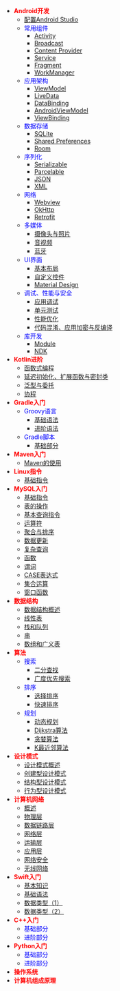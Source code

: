* <font color=red>**Android开发**</font>
  * [配置Android Studio](Android/config.md)
  * <font color=blue>常用组件</font>
    * [Activity](Android/activity.md)
    * [Broadcast](Android/broadcast.md)
    * [Content Provider](Android/contpro.md)
    * [Service](Android/service.md)
    * [Fragment](Android/fg.md)
    * [WorkManager](Android/wm.md)
  * <font color=blue>应用架构</font>
    * [ViewModel](Android/vm.md)
    * [LiveData](Android/ld.md)
    * [DataBinding](Android/db.md)
    * [AndroidViewModel](Android/avm.md)
    * [ViewBinding](Android/vb.md)
  * <font color=blue>数据存储</font>
    * [SQLite](Android/sql.md)
    * [Shared Preferences](Android/sp.md)
    * [Room](Android/room.md)
  * <font color=blue>序列化</font>
    * [Serializable](Android/serial.md)
    * [Parcelable](Android/parcel.md)
    * [JSON](Android/json.md)
    * [XML](Android/xml.md)
  * <font color=blue>网络</font>
    * [Webview](Android/wv.md)
    * [OkHttp](Android/oh.md)
    * [Retrofit](Android/retr.md)
  * <font color=blue>多媒体</font>
    * [摄像头与照片](Android/photo.md)
    * [音视频](Android/msc.md)
    * [蓝牙](Android/bt.md)
  * <font color=blue>UI界面</font>
    * [基本布局](Android/lo.md)
    * [自定义控件](Android/controller.md)
    * [Material Design](Android/md.md)
  * <font color=blue>调试、性能与安全</font>
    * [应用调试](Android/debug.md)
    * [单元测试](Android/unit.md)
    * [性能优化](Android/perf.md)
    * [代码混淆、应用加密与反编译](Android/proguard.md)
  * <font color=blue>库开发</font>
    * [Module](Android/mod.md)
    * [NDK](Android/ndk.md)
* <font color=red>**Kotlin进阶**</font>
    * [函数式编程](Kotlin/func.md)
    * [延迟初始化、扩展函数与密封类](Kotlin/late.md)
    * [泛型与委托](Kotlin/gen.md)
    * [协程](Kotlin/coroutine.md)
* <font color=red>**Gradle入门**</font>
  * <font color=blue>Groovy语言</font>
    * [基础语法](Gradle/Groovy语言入门_基本语法.md)
    * [进阶语法](Gradle/Groovy语言入门_进阶语法.md) 
  * <font color=blue>Gradle脚本</font>
    * [基础部分](Gradle/Gradle脚本编写_入门部分.md)
* <font color=red>**Maven入门**</font>
  * [Maven的使用](Maven/maven.md)
* <font color=red>**Linux指令**</font>
  * [基础指令](Linux/basicom.md) 
* <font color=red>**MySQL入门**</font>
  * [基础指令](MySQL/basicom.md) 
  * [表的操作](MySQL/tables.md)
  * [基本查询指令](MySQL/query.md)
  * [运算符](MySQL/opr.md)
  * [聚合与排序](MySQL/agg&sort.md)
  * [数据更新](MySQL/dataud.md)
  * [复杂查询](MySQL/cplxq.md)
  * [函数](MySQL/func.md)
  * [谓词](MySQL/pred.md)
  * [CASE表达式](MySQL/case.md)
  * [集合运算](MySQL/set.md)
  * [窗口函数](MySQL/window.md)
* <font color=red>**数据结构**</font>
  * [数据结构概述](/DataStructure/1.数据结构概述.md)
  * [线性表](DataStructure/2.线性表.md)
  * [栈和队列](DataStructure/3.栈和队列.md)
  * [串](DataStructure/4.串.md)
  * [数组和广义表](DataStructure/5.数组和广义表.md)
* <font color=red>**算法**</font>
  * <font color=blue>搜索</font>
    * [二分查找](Algorithm/binasearch.md)
    * [广度优先搜索](Algorithm/bfs.md)
  * <font color=blue>排序</font>
    * [选择排序](Algorithm/selesort.md)
    * [快速排序](Algorithm/quicksort.md)
  * <font color=blue>规划</font>
    * [动态规划](Algorithm/dp.md)
    * [Dijkstra算法](Algorithm/dij.md)
    * [贪婪算法](Algorithm/greedy.md)
    * [K最近邻算法](Algorithm/knn.md)
* <font color=red>**设计模式**</font>
  * [设计模式概述](DesignPattern/概述.md)
  * [创建型设计模式](DesignPattern/创建型设计模式.md)
  * [结构型设计模式](DesignPattern/结构型设计模式.md)
  * [行为型设计模式](DesignPattern/行为型设计模式.md)
* <font color=red>**计算机网络**</font>
  * [概述](ComputerNetwork/Chapter_1_概述.md)
  * [物理层](ComputerNetwork/Chapter_2_物理层.md) 
  * [数据链路层](ComputerNetwork/Chapter_3_数据链路层.md)
  * [网络层](ComputerNetwork/Chapter_4_网络层.md)
  * [运输层](ComputerNetwork/Chapter_5_运输层.md)
  * [应用层](ComputerNetwork/Chapter_6_应用层.md)
  * [网络安全](ComputerNetwork/Chapter_7_网络安全.md)
  * [无线网络](ComputerNetwork/Chapter_8_无线网络.md)
* <font color=red>**Swift入门**</font>
  * [基本知识](Swift/Swift语言入门_基本知识.md)
  * [基础语法](Swift/Swift语言入门_基础语法.md)
  * [数据类型（1）](Swift/Swift语言入门_数据类型_1.md)
  * [数据类型（2）](Swift/Swift语言入门_数据类型_2.md)
* <font color=red>**C++入门**</font>
  * <font color=blue>基础部分</font>
  * <font color=blue>进阶部分</font>
* <font color=red>**Python入门**</font>
  * <font color=blue>基础部分</font>
  * <font color=blue>进阶部分</font>
* <font color=red>**操作系统**</font>
* <font color=red>**计算机组成原理**</font>
